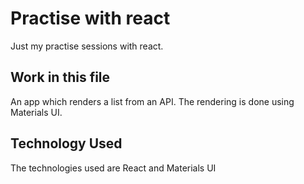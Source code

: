# Practise with react

Just my practise sessions with react.

## Work in this file

An app which renders a list from an API. The rendering is done using Materials UI.

## Technology Used

The technologies used are React and Materials UI

